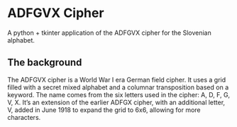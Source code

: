 # ADFGVX Cipher

A python + tkinter application of the ADFGVX cipher for the Slovenian alphabet.

## The background

The ADFGVX cipher is a World War I era German field cipher. It uses a grid filled with a secret mixed alphabet and a columnar transposition based on a keyword. The name comes from the six letters used in the cipher: A, D, F, G, V, X. It’s an extension of the earlier ADFGX cipher, with an additional letter, V, added in June 1918 to expand the grid to 6x6, allowing for more characters.
